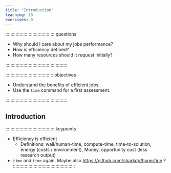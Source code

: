 ```yaml
---
title: "Introduction"
teaching: 10
exercises: 0
---
```


:::::::::::::::::::::::::::::::::::::: questions 

- Why should I care about my jobs performance?
- How is efficiency defined?
- How many resources should it request initially?

::::::::::::::::::::::::::::::::::::::::::::::::

::::::::::::::::::::::::::::::::::::: objectives

- Understand the benefits of efficient jobs.
- Use the `time` command for a first assessment.

::::::::::::::::::::::::::::::::::::::::::::::::

## Introduction

<!-- EPISODE CONTENT HERE -->

:::::::::::::::::::::::::::::::::::::: keypoints
- Efficiency is efficient
   - Definitions: wall/human-time, compute-time, time-to-solution, energy (costs / environment), Money, opportunity cost (less research output)
- `time` and `time` again. Maybe also https://github.com/sharkdp/hyperfine ?
::::::::::::::::::::::::::::::::::::::::::::::::
